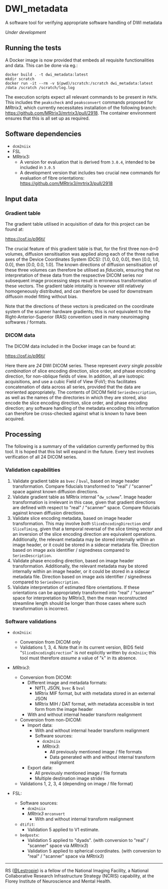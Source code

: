 # DWI_metadata

A software tool for verifying appropriate software handling of DWI metadata

*Under development*

## Running the tests

A Docker image is now provided that embeds all requisite functionalities and data.
This can be done via eg.:
```ShellSession
docker build . -t dwi_metadata:latest
mkdir scratch
docker run -it --rm -v $(pwd)/scratch:/scratch dwi_metadata:latest /data /scratch /scratch/log.log
```

The execution scripts expect all relevant commands to be present in `PATH`.
This includes the `peakscheck` and `peaksconvert` commands proposed for *MRtrix3*,
which currently necessitates installation of the following branch:
https://github.com/MRtrix3/mrtrix3/pull/2918.
The container environment ensures that this is all set up as required.

## Software dependencies

-   `dcm2niix`
-   FSL
-   MRtrix3:
    -   A version for evaluation that is derived from `3.0.4`, intended to be included in `3.0.5`
    -   A development version that includes two crucial new commands for evaluation of fibre orientations:
        https://github.com/MRtrix3/mrtrix3/pull/2918

## Input data

### Gradient table

The gradient table utilised in acquisition of data for this project can be found at:

https://osf.io/p96tj/

The crucial feature of this gradient table is that,
for the first three non-*b*=0 volumes,
diffusion sensitisation was applied along each of the three native axes of the Device Coordinates System (DCS):
[1.0, 0.0, 0.0], then [0.0, 1.0, 0.0], then [0.0, 0.0, 1.0].
The known directions of diffusion sensitisation of these three volumes can therefore be utilised as *fiducials*,
ensuring that no interpretation of these data from the respsective DICOM series nor subsequent image processing steps
result in erroneous transformation of these vectors.
The gradient table intotality is however still relatively homogeneously distributed,
and can therefore be used for downstream diffusoin model fitting without bias.

Note that the directions of these vectors is predicated on the coordinate system of the scanner hardware gradients;
this is *not* equivalent to the Right-Anterior-Superior (RAS) convention used in many neuroimaging softwares / formats. 

### DICOM data

The DICOM data included in the Docker image can be found at:

https://osf.io/p96tj/

Here there are *24* DWI DICOM series.
These represent *every single possible combination* of slice encoding direction, slice order, and phase encoding direction,
for non-oblique fields of view.
In addition, all are isotropic acquisitions,
and use a cubic Field of View (FoV);
this facilitates concatenation of data across all series,
provided that the data are reoriented appropriately.
The contents of DICOM field `SeriesDescription`,
as well as the names of the directories in which they are stored,
also encode the slice encoding direction, slice order, and phase encoding direction;
any software handling of the metadata encoding this information can therefore be cross-checked
against what is known to have been acquired.

## Processing

The following is a summary of the validation currently performed by this tool.
It is hoped that this list will expand in the future.
Every test involves verification of all 24 DICOM series.

### Validation capabilities

1.  Validate gradient table as `bvec` / `bval`, based on image header transformation.
    Compare fiducials transformed to "real" / "scanner" space against known diffusion directions.
2.  Validate gradient table as MRtrix internal "`dw_scheme`".
    Image header transformation is irrelevant in this case,
    given that gradient directions are defined with respect to "real" / "scanner" space.
    Compare fiducials against known diffusion directions.
3.  Validate slice encoding metadata, based on image header transformation.
    This may involve *both* `SliceEncodingDirection` *and* `SliceTiming`,
    given that a temporal reversal of the slice timing vector and an inversion of the slice encoding direction
    are equivalent operations.
    Additionally, the relevant metadata may be stored internally within an image header,
    or it could be stored in a sidecar metadata file.
    Direction based on image axis identifier / signedness compared to `SeriesDescription`.
4.  Validate phase encoding direction, based on image header transformation.
    Additionally, the relevant metadata may be stored internally within an image header,
    or it could be stored in a sidecar metadata file.
    Direction based on image axis identifier / signedness compared to `SeriesDescription`.
5.  Validate interpretation of estimated fibre orientations.
    If these orientations can be appropriately transformed into "real" / "scanner" space
    for interpretation by MRtrix3,
    then the mean reconstructed streamline length should be longer than those cases
    where such transformation is incorrect.

### Software validations

-   `dcm2niix`:
    -   Conversion from DICOM only
    -   Validations 1, 3, 4.
        Note that in its current version, BIDS field "`SliceEncodingDirection`" is *not* explicitly written by `dcm2niix`;
        this tool must therefore *assume* a value of "`k`" in its absence.

-   *MRtrix3*:
    -   Conversion from DICOM:
        -   Different image and metadata formats:
            -   NIfTI, JSON, `bvec` & `bval`
            -   MRtrix MIF format, but with metadata stored in an external JSON
            -   MRtrix MIH / DAT format, with metadata accessible in text form from the image header
        -   With and without internal header transform realignment
    -   Conversion from non-DICOM:
        -   Import data:
            -   With and without internal header transform realignment
            -   Software sources:
                -   `dcm2niix`
                -   *MRtrix3*:
                    -   All previously mentioned image / file formats
                    -   Data generated with and without internal transform realignment
        -   Export data:
            -   All previously mentioned image / file formats
            -   Multiple destination image strides
    -   Validations 1, 2, 3, 4 (depending on image / file format)

-   FSL:

    -   Software sources:
        -   `dcm2niix`
        -   *MRtrix3* `mrconvert`
            -   With and without internal transform realignment
    -   `dtifit`:
        -   Validation 5 applied to V1 estimate.
    -   `bedpostx`:
        -   Validation 5 applied to "dyads".
            (with conversion to "real" / "scanner" space via *MRtrix3*)
        -   Validation 5 applied to spherical coordinates.
            (with conversion to "real" / "scanner" space via *MRtrix3*)

-----

RS ([@Lestropie](https://github.com/Lestropie)) is a fellow of the National Imaging Facility,
a National Collaborative Research Infrastructure Strategy (NCRIS) capability,
at the Florey Institute of Neuroscience and Mental Health.
